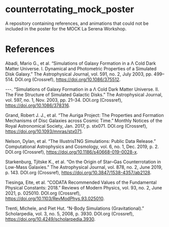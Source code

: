 # counterrotating_mock_poster
A repository containing references, and animations that could not be included in the poster for the MOCK La Serena Workshop.
# References
Abadi, Mario G., et al. “Simulations of Galaxy Formation in a Λ Cold Dark Matter Universe. I. Dynamical and Photometric Properties of a Simulated Disk Galaxy.” The Astrophysical Journal, vol. 591, no. 2, July 2003, pp. 499–514. DOI.org (Crossref), https://doi.org/10.1086/375512.

---. “Simulations of Galaxy Formation in a Λ Cold Dark Matter Universe. II. The Fine Structure of Simulated Galactic Disks.” The Astrophysical Journal, vol. 597, no. 1, Nov. 2003, pp. 21–34. DOI.org (Crossref), https://doi.org/10.1086/378316.

Grand, Robert J. J., et al. “The Auriga Project: The Properties and Formation Mechanisms of Disc Galaxies across Cosmic Time.” Monthly Notices of the Royal Astronomical Society, Jan. 2017, p. stx071. DOI.org (Crossref), https://doi.org/10.1093/mnras/stx071.

Nelson, Dylan, et al. “The IllustrisTNG Simulations: Public Data Release.” Computational Astrophysics and Cosmology, vol. 6, no. 1, Dec. 2019, p. 2. DOI.org (Crossref), https://doi.org/10.1186/s40668-019-0028-x.

Starkenburg, Tjitske K., et al. “On the Origin of Star–Gas Counterrotation in Low-Mass Galaxies.” The Astrophysical Journal, vol. 878, no. 2, June 2019, p. 143. DOI.org (Crossref), https://doi.org/10.3847/1538-4357/ab2128.

Tiesinga, Eite, et al. “CODATA Recommended Values of the Fundamental Physical Constants: 2018.” Reviews of Modern Physics, vol. 93, no. 2, June 2021, p. 025010. DOI.org (Crossref), https://doi.org/10.1103/RevModPhys.93.025010.

Trenti, Michele, and Piet Hut. “N-Body Simulations (Gravitational).” Scholarpedia, vol. 3, no. 5, 2008, p. 3930. DOI.org (Crossref), https://doi.org/10.4249/scholarpedia.3930.
